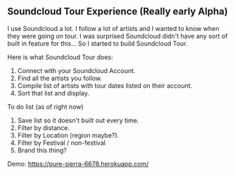 ## Soundcloud Tour Experience (Really early Alpha)

I use Soundcloud a lot. I follow a lot of artists and I wanted to know when they were going on tour. I was surprised Soundcloud didn't have any sort of built in feature for this... So I started to build Soundcloud Tour.

Here is what Soundcloud Tour does:

1. Connect with your Soundcloud Account.
2. Find all the artists you follow.
3. Compile list of artists with tour dates listed on their account.
4. Sort that list and display.

To do list (as of right now)
1. Save list so it doesn't built out every time.
2. Filter by distance.
3. Filter by Location (region maybe?).
4. Filter by Festival / non-festival
5. Brand this thing?

Demo:
https://pure-sierra-6678.herokuapp.com/